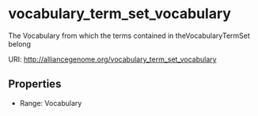 # vocabulary_term_set_vocabulary

The Vocabulary from which the terms contained in theVocabularyTermSet belong

URI: http://alliancegenome.org/vocabulary_term_set_vocabulary



<!-- no inheritance hierarchy -->


## Properties

 * Range: Vocabulary


